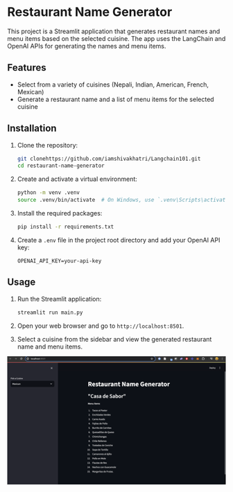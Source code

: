 # Restaurant Name Generator

This project is a Streamlit application that generates restaurant names and menu items based on the selected cuisine. The app uses the LangChain and OpenAI APIs for generating the names and menu items.

## Features

- Select from a variety of cuisines (Nepali, Indian, American, French, Mexican)
- Generate a restaurant name and a list of menu items for the selected cuisine

## Installation

1. Clone the repository:
    ```bash
    git clonehttps://github.com/iamshivakhatri/Langchain101.git
    cd restaurant-name-generator
    ```

2. Create and activate a virtual environment:
    ```bash
    python -m venv .venv
    source .venv/bin/activate  # On Windows, use `.venv\Scripts\activate`
    ```

3. Install the required packages:
    ```bash
    pip install -r requirements.txt
    ```

4. Create a `.env` file in the project root directory and add your OpenAI API key:
    ```env
    OPENAI_API_KEY=your-api-key
    ```

## Usage

1. Run the Streamlit application:
    ```bash
    streamlit run main.py
    ```

2. Open your web browser and go to `http://localhost:8501`.

3. Select a cuisine from the sidebar and view the generated restaurant name and menu items.

<img src="Streamlitapp.png">